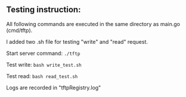 ## Testing instruction:

All following commands are executed in the same directory as main.go (cmd/tftp).

I added two .sh file for testing "write" and "read" request.

Start server command: `./tftp`



Test write: `bash write_test.sh`

Test read: `bash read_test.sh`

Logs are recorded in "tftpRegistry.log"